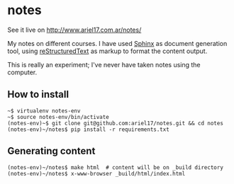 notes
=====

See it live on http://www.ariel17.com.ar/notes/

My notes on different courses. I have used [Sphinx](http://sphinx-doc.org/) as
document generation tool, using
[reStructuredText](http://docutils.sourceforge.net/) as markup to format the
content output.

This is really an experiment; I've never have taken notes using the computer.

How to install
--------------

    ~$ virtualenv notes-env
    ~$ source notes-env/bin/activate
    (notes-env)~$ git clone git@github.com:ariel17/notes.git && cd notes
    (notes-env)~/notes$ pip install -r requirements.txt

Generating content
------------------

    (notes-env)~/notes$ make html  # content will be on _build directory
    (notes-env)~/notes$ x-www-browser _build/html/index.html
